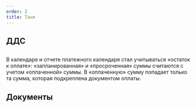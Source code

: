 ```yaml
---
order: 2
title: Таня
---
```


## **ДДС**





## 



## 



## 

В календаре и отчете платежного календаря стал учитываться «остаток к оплате»: «запланированная» и «просроченная» суммы считаются с учетом «оплаченной» суммы. В «оплаченную» сумму попадает только та сумма, которая подкреплена документом оплаты.



## **Документы**




